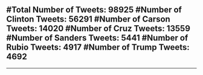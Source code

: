 #Total Number of Tweets: 98925 
#Number of Clinton Tweets: 56291
#Number of Carson Tweets: 14020
#Number of Cruz Tweets: 13559
#Number of Sanders Tweets: 5441
#Number of Rubio Tweets: 4917
#Number of Trump Tweets: 4692
---
---
